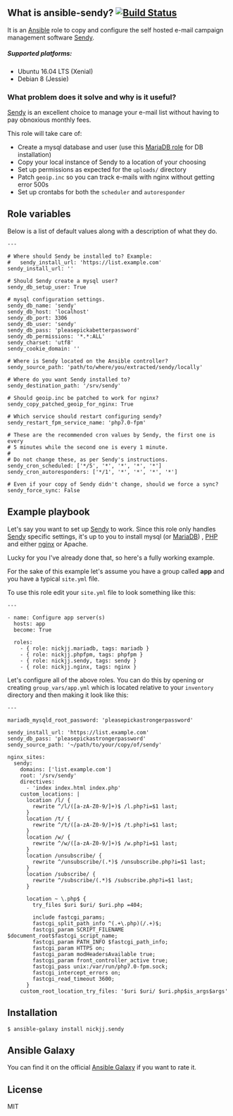 ## What is ansible-sendy? [![Build Status](https://secure.travis-ci.org/nickjj/ansible-sendy.png)](http://travis-ci.org/nickjj/ansible-sendy)

It is an [Ansible](http://www.ansible.com/home) role to copy and configure
the self hosted e-mail campaign management software
[Sendy](http://sendy.co/?ref=6L8Qf).

##### Supported platforms:

- Ubuntu 16.04 LTS (Xenial)
- Debian 8 (Jessie)

### What problem does it solve and why is it useful?

[Sendy](http://sendy.co/?ref=6L8Qf) is an excellent choice to manage your e-mail
list without having to pay obnoxious monthly fees.

This role will take care of:

- Create a mysql database and user (use this [MariaDB role](https://github.com/nickjj/ansible-mariadb) for DB installation)
- Copy your local instance of Sendy to a location of your choosing
- Set up permissions as expected for the `uploads/` directory
- Patch `geoip.inc` so you can track e-mails with nginx without getting error 500s
- Set up crontabs for both the `scheduler` and `autoresponder`

## Role variables

Below is a list of default values along with a description of what they do.

```
---

# Where should Sendy be installed to? Example:
#   sendy_install_url: 'https://list.example.com'
sendy_install_url: ''

# Should Sendy create a mysql user?
sendy_db_setup_user: True

# mysql configuration settings.
sendy_db_name: 'sendy'
sendy_db_host: 'localhost'
sendy_db_port: 3306
sendy_db_user: 'sendy'
sendy_db_pass: 'pleasepickabetterpassword'
sendy_db_permissions: '*.*:ALL'
sendy_charset: 'utf8'
sendy_cookie_domain: ''

# Where is Sendy located on the Ansible controller?
sendy_source_path: 'path/to/where/you/extracted/sendy/locally'

# Where do you want Sendy installed to?
sendy_destination_path: '/srv/sendy'

# Should geoip.inc be patched to work for nginx?
sendy_copy_patched_geoip_for_nginx: True

# Which service should restart configuring sendy?
sendy_restart_fpm_service_name: 'php7.0-fpm'

# These are the recommended cron values by Sendy, the first one is every
# 5 minutes while the second one is every 1 minute.
#
# Do not change these, as per Sendy's instructions.
sendy_cron_scheduled: ['*/5', '*', '*', '*', '*']
sendy_cron_autoresponders: ['*/1', '*', '*', '*', '*']

# Even if your copy of Sendy didn't change, should we force a sync?
sendy_force_sync: False
```

## Example playbook

Let's say you want to set up [Sendy](http://sendy.co/?ref=6L8Qf) to work. Since
this role only handles [Sendy](http://sendy.co/?ref=6L8Qf) specific settings,
it's up to you to install mysql (or [MariaDB](https://github.com/nickjj/ansible-mariadb))
, [PHP](https://github.com/nickjj/ansible-phpfpm) and either
[nginx](https://github.com/nickjj/ansible-nginx) or Apache.

Lucky for you I've already done that, so here's a fully working example.

For the sake of this example let's assume you have a group called **app** and
you have a typical `site.yml` file.

To use this role edit your `site.yml` file to look something like this:

```
---

- name: Configure app server(s)
  hosts: app
  become: True

  roles:
    - { role: nickjj.mariadb, tags: mariadb }
    - { role: nickjj.phpfpm, tags: phpfpm }
    - { role: nickjj.sendy, tags: sendy }
    - { role: nickjj.nginx, tags: nginx }
```

Let's configure all of the above roles. You can do this by opening or creating
`group_vars/app.yml` which is located relative to your `inventory` directory and
then making it look like this:

```
---

mariadb_mysqld_root_password: 'pleasepickastrongerpassword'

sendy_install_url: 'https://list.example.com'
sendy_db_pass: 'pleasepickastrongerpassword'
sendy_source_path: '~/path/to/your/copy/of/sendy'

nginx_sites:
  sendy:
    domains: ['list.example.com']
    root: '/srv/sendy'
    directives:
      - 'index index.html index.php'
    custom_locations: |
      location /l/ {
        rewrite ^/l/([a-zA-Z0-9/]+)$ /l.php?i=$1 last;
      }
      location /t/ {
        rewrite ^/t/([a-zA-Z0-9/]+)$ /t.php?i=$1 last;
      }
      location /w/ {
        rewrite ^/w/([a-zA-Z0-9/]+)$ /w.php?i=$1 last;
      }
      location /unsubscribe/ {
        rewrite ^/unsubscribe/(.*)$ /unsubscribe.php?i=$1 last;
      }
      location /subscribe/ {
        rewrite ^/subscribe/(.*)$ /subscribe.php?i=$1 last;
      }

      location ~ \.php$ {
        try_files $uri $uri/ $uri.php =404;

        include fastcgi_params;
        fastcgi_split_path_info ^(.+\.php)(/.+)$;
        fastcgi_param SCRIPT_FILENAME $document_root$fastcgi_script_name;
        fastcgi_param PATH_INFO $fastcgi_path_info;
        fastcgi_param HTTPS on;
        fastcgi_param modHeadersAvailable true;
        fastcgi_param front_controller_active true;
        fastcgi_pass unix:/var/run/php7.0-fpm.sock;
        fastcgi_intercept_errors on;
        fastcgi_read_timeout 3600;
      }
    custom_root_location_try_files: '$uri $uri/ $uri.php$is_args$args'
```

## Installation

`$ ansible-galaxy install nickjj.sendy`

## Ansible Galaxy

You can find it on the official
[Ansible Galaxy](https://galaxy.ansible.com/nickjj/sendy/) if you want to
rate it.

## License

MIT
